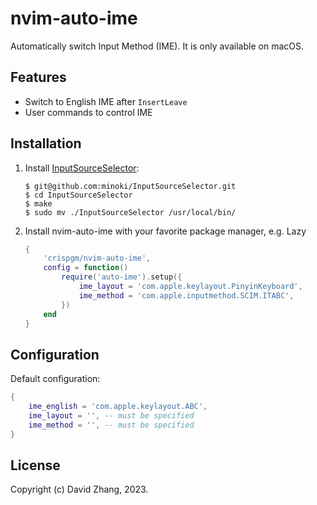 # nvim-auto-ime

Automatically switch Input Method (IME). It is only available on macOS.

## Features

- Switch to English IME after `InsertLeave`
- User commands to control IME

## Installation

1. Install [InputSourceSelector](https://github.com/minoki/InputSourceSelector):
    ```shell
    $ git@github.com:minoki/InputSourceSelector.git
    $ cd InputSourceSelector
    $ make
    $ sudo mv ./InputSourceSelector /usr/local/bin/
    ```
2. Install nvim-auto-ime with your favorite package manager, e.g. Lazy
    ```lua
    {
        'crispgm/nvim-auto-ime',
        config = function()
            require('auto-ime').setup({
                ime_layout = 'com.apple.keylayout.PinyinKeyboard',
                ime_method = 'com.apple.inputmethod.SCIM.ITABC',
            })
        end
    }
    ```

## Configuration

Default configuration:
```lua
{
    ime_english = 'com.apple.keylayout.ABC',
    ime_layout = '', -- must be specified
    ime_method = '', -- must be specified
}
```

## License

Copyright (c) David Zhang, 2023.
